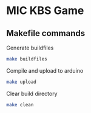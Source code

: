 # MIC KBS Game

## Makefile commands

Generate buildfiles

```sh
make buildfiles
```

Compile and upload to arduino

```sh
make upload
```

Clear build directory

```sh
make clean
```
